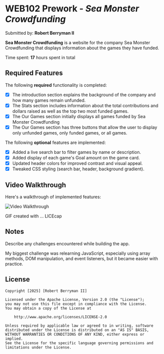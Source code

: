 # WEB102 Prework - _Sea Monster Crowdfunding_

Submitted by: **Robert Berryman II**

**Sea Monster Crowdfunding** is a website for the company Sea Monster Crowdfunding that displays information about the games they have funded.

Time spent: **17** hours spent in total

## Required Features

The following **required** functionality is completed:

- [x] The introduction section explains the background of the company and how many games remain unfunded.
- [x] The Stats section includes information about the total contributions and dollars raised as well as the top two most funded games.
- [x] The Our Games section initially displays all games funded by Sea Monster Crowdfunding
- [x] The Our Games section has three buttons that allow the user to display only unfunded games, only funded games, or all games.

The following **optional** features are implemented:

- [x] Added a live search bar to filter games by name or description.
- [x] Added display of each game's Goal amount on the game card.
- [x] Updated header colors for improved contrast and visual appeal.
- [x] Tweaked CSS styling (search bar, header, background gradient).

## Video Walkthrough

Here's a walkthrough of implemented features:

<img src="assets/codepath-sea-monster-demo.gif" title="Video Walkthrough" alt="Video Walkthrough" />

<!-- Replace this with whatever GIF tool you used! -->

GIF created with ... LICEcap

<!-- Recommended tools:
[Kap](https://getkap.co/) for macOS
[ScreenToGif](https://www.screentogif.com/) for Windows
[peek](https://github.com/phw/peek) for Linux. -->

## Notes

Describe any challenges encountered while building the app.

My biggest challenge was relearning JavaScript, especially using array methods, DOM manipulation, and event listeners, but it became easier with practice.

## License

    Copyright [2025] [Robert Berryman II]

    Licensed under the Apache License, Version 2.0 (the "License");
    you may not use this file except in compliance with the License.
    You may obtain a copy of the License at

        http://www.apache.org/licenses/LICENSE-2.0

    Unless required by applicable law or agreed to in writing, software
    distributed under the License is distributed on an "AS IS" BASIS,
    WITHOUT WARRANTIES OR CONDITIONS OF ANY KIND, either express or implied.
    See the License for the specific language governing permissions and
    limitations under the License.
